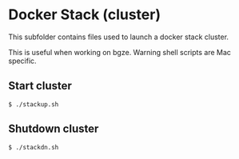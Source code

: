 # Docker Stack (cluster)

This subfolder contains files used to launch a docker stack cluster.

This is useful when working on bgze.  Warning shell scripts are Mac specific.

## Start cluster

```shell
$ ./stackup.sh
```


## Shutdown cluster

```shell
$ ./stackdn.sh
```
